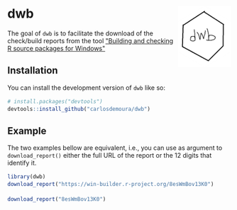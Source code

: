 # dwb <a href="https://github.com/carlosdemoura/dwb"><img src="man/figures/logo.png" align="right" height="138" /></a>

<!-- badges: start -->

<!-- badges: end -->

The goal of `dwb` is to facilitate the download of the check/build reports from the tool ["Building and checking R source packages for Windows"](https://win-builder.r-project.org/)

## Installation

You can install the development version of `dwb` like so:

``` r
# install.packages("devtools")
devtools::install_github("carlosdemoura/dwb")
```

## Example

The two examples bellow are equivalent, i.e., you can use as argument to `download_report()` either the full URL of the report or the 12 digits that identify it.

``` r
library(dwb)
download_report("https://win-builder.r-project.org/8esWmBov13K0")

download_report("8esWmBov13K0")
```
